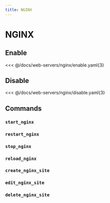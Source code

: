 ```yaml
---
title: NGINX
---
```


# NGINX

## Enable

<<< @/docs/web-servers/nginx/enable.yaml{3}

## Disable

<<< @/docs/web-servers/nginx/disable.yaml{3}

## Commands

### `start_nginx`

### `restart_nginx`

### `stop_nginx`

### `reload_nginx`

### `create_nginx_site`

### `edit_nginx_site`

### `delete_nginx_site`
